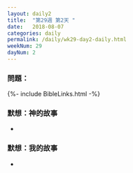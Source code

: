 ```yaml
---
layout: daily2
title:  "第29週 第2天 "
date:   2018-08-07
categories: daily
permalink: /daily/wk29-day2-daily.html
weekNum: 29
dayNum: 2
---
```


### 問題：

{%- include BibleLinks.html -%}

### 默想：神的故事 
+ 

### 默想：我的故事
+ 
